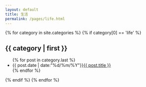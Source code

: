 ```yaml
---
layout: default
title: 生活
permalink: /pages/life.html
---
```

<div class="home">
	{% for category in site.categories %}
	{% if category[0] == 'life' %}
		<h2>{{ category | first }}</h2>
			<ul class="arc-list">
			{% for post in category.last %}
				<li>{{ post.date | date:"%d/%m/%Y"}}<a href="{{ post.url }}">{{ post.title }}</a></li>
			{% endfor %}
			</ul>
	{% endif %}
	{% endfor %}
</div>
